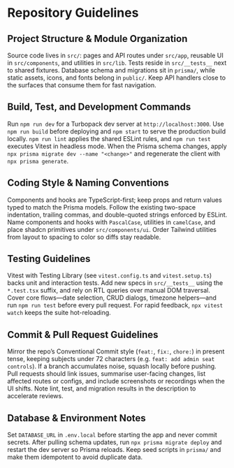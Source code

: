 # Repository Guidelines

## Project Structure & Module Organization
Source code lives in `src/`: pages and API routes under `src/app`, reusable UI in `src/components`, and utilities in `src/lib`. Tests reside in `src/__tests__` next to shared fixtures. Database schema and migrations sit in `prisma/`, while static assets, icons, and fonts belong in `public/`. Keep API handlers close to the surfaces that consume them for fast navigation.

## Build, Test, and Development Commands
Run `npm run dev` for a Turbopack dev server at `http://localhost:3000`. Use `npm run build` before deploying and `npm start` to serve the production build locally. `npm run lint` applies the shared ESLint rules, and `npm run test` executes Vitest in headless mode. When the Prisma schema changes, apply `npx prisma migrate dev --name "<change>"` and regenerate the client with `npx prisma generate`.

## Coding Style & Naming Conventions
Components and hooks are TypeScript-first; keep props and return values typed to match the Prisma models. Follow the existing two-space indentation, trailing commas, and double-quoted strings enforced by ESLint. Name components and hooks with `PascalCase`, utilities in `camelCase`, and place shadcn primitives under `src/components/ui`. Order Tailwind utilities from layout to spacing to color so diffs stay readable.

## Testing Guidelines
Vitest with Testing Library (see `vitest.config.ts` and `vitest.setup.ts`) backs unit and interaction tests. Add new specs in `src/__tests__` using the `*.test.tsx` suffix, and rely on RTL queries over manual DOM traversal. Cover core flows—date selection, CRUD dialogs, timezone helpers—and run `npm run test` before every pull request. For rapid feedback, `npx vitest watch` keeps the suite hot-reloading.

## Commit & Pull Request Guidelines
Mirror the repo’s Conventional Commit style (`feat:`, `fix:`, `chore:`) in present tense, keeping subjects under 72 characters (e.g. `feat: add admin seat controls`). If a branch accumulates noise, squash locally before pushing. Pull requests should link issues, summarise user-facing changes, list affected routes or configs, and include screenshots or recordings when the UI shifts. Note lint, test, and migration results in the description to accelerate reviews.

## Database & Environment Notes
Set `DATABASE_URL` in `.env.local` before starting the app and never commit secrets. After pulling schema updates, run `npx prisma migrate deploy` and restart the dev server so Prisma reloads. Keep seed scripts in `prisma/` and make them idempotent to avoid duplicate data.
